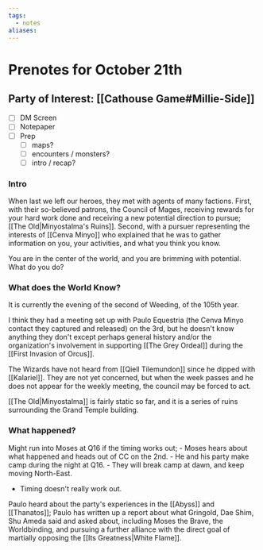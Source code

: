 ```yaml
---
tags:
  - notes
aliases:
---
```


# Prenotes for October 21th
## Party of Interest: [[Cathouse Game#Millie-Side]]
- [ ] DM Screen
- [ ] Notepaper
- [ ] Prep
	- [ ] maps?
	- [ ] encounters / monsters?
	- [ ] intro / recap?

### Intro
When last we left our heroes, they met with agents of many factions. First, with their so-believed patrons, the Council of Mages, receiving rewards for your hard work done and receiving a new potential direction to pursue; [[The Old|Minyostalma's Ruins]]. Second, with a pursuer representing the interests of [[Cenva Minyo]] who explained that he was to gather information on you, your activities, and what you think you know. 

You are in the center of the world, and you are brimming with potential. What do you do?

### What does the World Know?

It is currently the evening of the second of Weeding, of the 105th year.

I think they had a meeting set up with Paulo Equestria (the Cenva Minyo contact they captured and released) on the 3rd, but he doesn't know anything they don't except perhaps general history and/or the organization's involvement in supporting [[The Grey Ordeal]] during the [[First Invasion of Orcus]].

The Wizards have not heard from [[Qiell Tilemundon]] since he dipped with [[Kalariel]]. They are not yet concerned, but when the week passes and he does not appear for the weekly meeting, the council may be forced to act.

[[The Old|Minyostalma]] is fairly static so far, and it is a series of ruins surrounding the Grand Temple building.

### What happened?

Might run into Moses at Q16 if the timing works out;
	- Moses hears about what happened and heads out of CC on the 2nd.
	- He and his party make camp during the night at Q16.
	- They will break camp at dawn, and keep moving North-East.
- Timing doesn't really work out.

Paulo heard about the party's experiences in the [[Abyss]] and [[Thanatos]]; Paulo has written up a report about what Gringold, Dae Shim, Shu Ameda said and asked about, including Moses the Brave, the Worldbinding, and pursuing a further alliance with the direct goal of martially opposing the [[Its Greatness|White Flame]].

